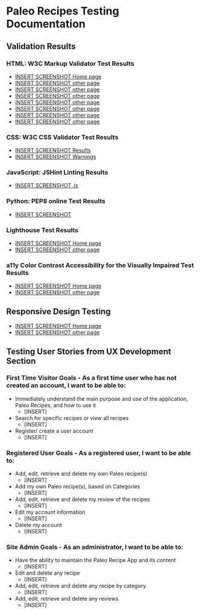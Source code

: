 # Paleo Recipes Testing Documentation



## Validation Results
### HTML: W3C Markup Validator Test Results
* [INSERT SCREENSHOT Home page](/documentation/validation/nu-html-index.webp)
* [INSERT SCREENSHOT other page](/documentation/validation/paleo-recipes.webp)
* [INSERT SCREENSHOT other page](/documentation/validation/nu-html-add-recipe.webp)
* [INSERT SCREENSHOT other page](/documentation/validation/nu-html-categories.webp)
* [INSERT SCREENSHOT other page](/documentation/validation/nu-html-register.webp)
* [INSERT SCREENSHOT other page](/documentation/validation//nu-html-login.webp)
* [INSERT SCREENSHOT other page](/documentation/validation/nu-html-profile.webp)
* [INSERT SCREENSHOT other page](/documentation/validation/nu-html-profile.webp)
### CSS: W3C CSS Validator Test Results
* [INSERT SCREENSHOT Results](/documentation/validation/css-validation.webp)
* [INSERT SCREENSHOT Warnings](/documentation/validation/css-warnings.webp/)
### JavaScript: JSHint Linting Results
* [INSERT SCREENSHOT .js]()
### Python: PEP8 online Test Results
* [INSERT SCREENSHOT]()
### Lighthouse Test Results
* [INSERT SCREENSHOT Home page]()
* [INSERT SCREENSHOT other page]()
### a11y Color Contrast Accessibility for the Visually Impaired Test Results
* [INSERT SCREENSHOT Home page]()
* [INSERT SCREENSHOT other page]()

## Responsive Design Testing
* [INSERT SCREENSHOT Home page]()
* [INSERT SCREENSHOT other page]()

## Testing User Stories from UX Development Section
### First Time Visitor Goals - As a first time user who has not created an account, I want to be able to:
* Immediately understand the main purpose and use of the application, Paleo Recipes, and how to use it
    * [INSERT]
* Search for specific recipes or view all recipes
    * [INSERT]
* Register/ create a user account
    * [INSERT]
### Registered User Goals - As a registered user, I want to be able to:
* Add, edit, retrieve and delete my own Paleo recipe(s)
    * [INSERT]
* Add my own Paleo recipe(s), based on Categories
    * [INSERT]
* Add, edit, retrieve and delete my review of the recipes
    * [INSERT]
* Edit my account information
    * [INSERT]
* Delete my account
    * [INSERT]
### Site Admin Goals - As an administrator, I want to be able to:
* Have the ability to maintain the Paleo Recipe App and its content
    * [INSERT]
* Edit and delete any recipe
    * [INSERT]
* Add, edit, retrieve and delete any recipe by category
    * [INSERT]
* Add, edit, retrieve and delete any reviews
    * [INSERT]